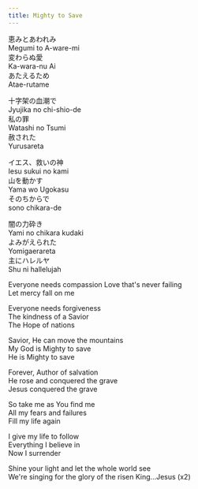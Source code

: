 ```yaml
---
title: Mighty to Save
---
```


恵みとあわれみ  
Megumi to A-ware-mi  
変わらぬ愛  
Ka-wara-nu Ai  
あたえるため  
Atae-rutame  

十字架の血潮で  
Jyujika no chi-shio-de  
私の罪  
Watashi no Tsumi  
赦された  
Yurusareta  

イエス、救いの神  
Iesu sukui no kami  
山を動かす  
Yama wo Ugokasu  
そのちからで  
sono chikara-de  

闇の力砕き  
Yami no chikara kudaki  
よみがえられた  
Yomigaerareta  
主にハレルヤ  
Shu ni hallelujah  

Everyone needs compassion
Love that's never failing   
Let mercy fall on me  

Everyone needs forgiveness   
The kindness of a Savior   
The Hope of nations  

Savior, He can move the mountains  
My God is Mighty to save  
He is Mighty to save  

Forever, Author of salvation  
He rose and conquered the grave   
Jesus conquered the grave  

So take me as You find me  
All my fears and failures    
Fill my life again  

I give my life to follow  
Everything I believe in  
Now I surrender  

Shine your light and let the whole world see  
We're singing for the glory of the risen King...Jesus (x2)   
